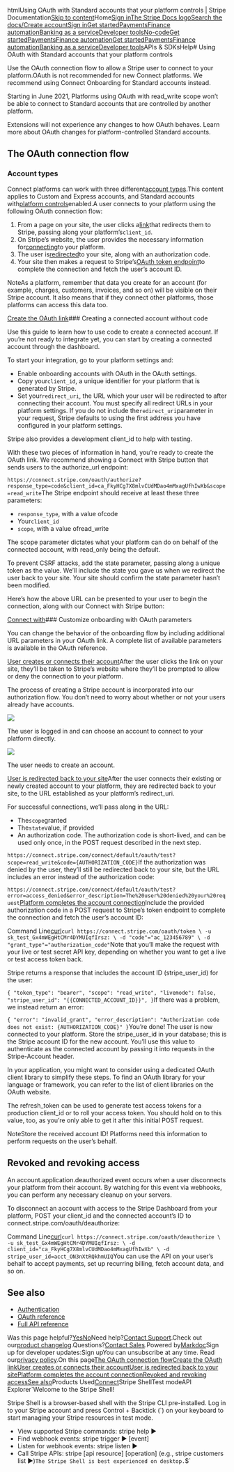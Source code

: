 htmlUsing OAuth with Standard accounts that your platform controls | Stripe Documentation[Skip to content](#main-content)Home[Sign in](https://dashboard.stripe.com/login?redirect=https%3A%2F%2Fdocs.stripe.com%2Fconnect%2Foauth-standard-accounts)[The Stripe Docs logo](/)[Search the docs/](#)[Create account](https://dashboard.stripe.com/register/connect)[Sign in](https://dashboard.stripe.com/login?redirect=https%3A%2F%2Fdocs.stripe.com%2Fconnect%2Foauth-standard-accounts)[Get started](/get-started)[Payments](/payments)[Finance automation](/finance-automation)[Banking as a service](/financial-services)[Developer tools](/development)[No-code](/no-code)[Get started](/get-started)[Payments](/payments)[Finance automation](/finance-automation)[](#)[Get started](/get-started)[Payments](/payments)[Finance automation](/finance-automation)[Banking as a service](/financial-services)[Developer tools](/development)[](#)APIs & SDKsHelp[](#)[](#)# Using OAuth with Standard accounts that your platform controls

Use the OAuth connection flow to allow a Stripe user to connect to your platform.OAuth is not recommended for new Connect platforms. We recommend using Connect Onboarding for Standard accounts instead.

Starting in June 2021, Platforms using OAuth with read_write scope won’t be able to connect to Standard accounts that are controlled by another platform.

Extensions will not experience any changes to how OAuth behaves. Learn more about OAuth changes for platform-controlled Standard accounts.

## The OAuth connection flow

### Account types

Connect platforms can work with three different[account types](https://stripe.com/docs/connect/accounts).This content applies to Custom and Express accounts, and Standard accounts with[platform controls](https://stripe.com/docs/connect/platform-controls-for-standard-accounts)enabled.A user connects to your platform using the following OAuth connection flow:

1. From a page on your site, the user clicks a[link](#integrating-oauth)that redirects them to Stripe, passing along your platform’s`client_id`.
2. On Stripe’s website, the user provides the necessary information for[connecting](#connect-users)to your platform.
3. The user is[redirected](#redirected)to your site, along with an authorization code.
4. Your site then makes a request to Stripe’s[OAuth token endpoint](#token-request)to complete the connection and fetch the user’s account ID.

NoteAs a platform, remember that data you create for an account (for example, charges, customers, invoices, and so on) will be visible on their Stripe account. It also means that if they connect other platforms, those platforms can access this data too.

[Create the OAuth link](#integrating-oauth)### Creating a connected account without code

Use this guide to learn how to use code to create a connected account. If you’re not ready to integrate yet, you can start by creating a connected account through the dashboard.

To start your integration, go to your platform settings and:

- Enable onboarding accounts with OAuth in the OAuth settings.
- Copy your`client_id`, a unique identifier for your platform that is generated by Stripe.
- Set your`redirect_uri`, the URL which your user will be redirected to after connecting their account. You must specify all redirect URLs in your platform settings. If you do not include the`redirect_uri`parameter in your request, Stripe defaults to using the first address you have configured in your platform settings.

Stripe also provides a development client_id to help with testing.

With these two pieces of information in hand, you’re ready to create the OAuth link. We recommend showing a Connect with Stripe button that sends users to the authorize_url endpoint:

`https://connect.stripe.com/oauth/authorize?response_type=code&client_id=ca_FkyHCg7X8mlvCUdMDao4mMxagUfhIwXb&scope=read_write`The Stripe endpoint should receive at least these three parameters:

- `response_type`, with a value ofcode
- Your`client_id`
- `scope`, with a value ofread_write

The scope parameter dictates what your platform can do on behalf of the connected account, with read_only being the default.

To prevent CSRF attacks, add the state parameter, passing along a unique token as the value. We’ll include the state you gave us when we redirect the user back to your site. Your site should confirm the state parameter hasn’t been modified.

Here’s how the above URL can be presented to your user to begin the connection, along with our Connect with Stripe button:

[Connect with](https://connect.stripe.com/oauth/authorize?response_type=code&client_id=ca_FkyHCg7X8mlvCUdMDao4mMxagUfhIwXb&scope=read_write)### Customize onboarding with OAuth parameters

You can change the behavior of the onboarding flow by including additional URL parameters in your OAuth link. A complete list of available parameters is available in the OAuth reference.

[User creates or connects their account](#connect-users)After the user clicks the link on your site, they’ll be taken to Stripe’s website where they’ll be prompted to allow or deny the connection to your platform.

The process of creating a Stripe account is incorporated into our authorization flow. You don’t need to worry about whether or not your users already have accounts.

![](https://b.stripecdn.com/docs-statics-srv/assets/oauth-select-account.536d5cf58d244be2ff9723b78c4817e8.png)

The user is logged in and can choose an account to connect to your platform directly.

![](https://b.stripecdn.com/docs-statics-srv/assets/oauth-register.fa953a975b7eb6112dddf8faaff24f67.png)

The user needs to create an account.

[User is redirected back to your site](#redirected)After the user connects their existing or newly created account to your platform, they are redirected back to your site, to the URL established as your platform’s redirect_uri.

For successful connections, we’ll pass along in the URL:

- The`scope`granted
- The`state`value, if provided
- An authorization code. The authorization code is short-lived, and can be used only once, in the POST request described in the next step.

`https://connect.stripe.com/connect/default/oauth/test?scope=read_write&code={AUTHORIZATION_CODE}`If the authorization was denied by the user, they’ll still be redirected back to your site, but the URL includes an error instead of the authorization code:

`https://connect.stripe.com/connect/default/oauth/test?error=access_denied&error_description=The%20user%20denied%20your%20request`[Platform completes the account connection](#token-request)Include the provided authorization code in a POST request to Stripe’s token endpoint to complete the connection and fetch the user’s account ID:

Command Line[curl](#)`curl https://connect.stripe.com/oauth/token \
  -u sk_test_Gx4mWEgHtCMr4DYMUIqfIrsz: \
  -d "code"="ac_123456789" \
  -d "grant_type"="authorization_code"`Note that you’ll make the request with your live or test secret API key, depending on whether you want to get a live or test access token back.

Stripe returns a response that includes the account ID (stripe_user_id) for the user:

`{
  "token_type": "bearer",
  "scope": "read_write",
  "livemode": false,
  "stripe_user_id": "{{CONNECTED_ACCOUNT_ID}}",
}`If there was a problem, we instead return an error:

`{
  "error": "invalid_grant",
  "error_description": "Authorization code does not exist: {AUTHORIZATION_CODE}"
}`You’re done! The user is now connected to your platform. Store the stripe_user_id in your database; this is the Stripe account ID for the new account. You’ll use this value to authenticate as the connected account by passing it into requests in the Stripe-Account header.

In your application, you might want to consider using a dedicated OAuth client library to simplify these steps. To find an OAuth library for your language or framework, you can refer to the list of client libraries on the OAuth website.

The refresh_token can be used to generate test access tokens for a production client_id or to roll your access token. You should hold on to this value, too, as you’re only able to get it after this initial POST request.

NoteStore the received account ID! Platforms need this information to perform requests on the user’s behalf.

## Revoked and revoking access

An account.application.deauthorized event occurs when a user disconnects your platform from their account. By watching for this event via webhooks, you can perform any necessary cleanup on your servers.

To disconnect an account with access to the Stripe Dashboard from your platform, POST your client_id and the connected account’s ID to connect.stripe.com/oauth/deauthorize:

Command Line[curl](#)`curl https://connect.stripe.com/oauth/deauthorize \
  -u sk_test_Gx4mWEgHtCMr4DYMUIqfIrsz: \
  -d client_id="ca_FkyHCg7X8mlvCUdMDao4mMxagUfhIwXb" \
  -d stripe_user_id=acct_ON3nXtRQkhmUIQ`You can use the API on your user’s behalf to accept payments, set up recurring billing, fetch account data, and so on.

## See also

- [Authentication](/connect/authentication)
- [OAuth reference](/connect/oauth-reference)
- [Full API reference](/api)

Was this page helpful?[Yes](#)[No](#)Need help?[Contact Support](https://support.stripe.com/).Check out our[product changelog](https://stripe.com/blog/changelog).Questions?[Contact Sales](https://stripe.com/contact/sales).Powered by[Markdoc](https://markdoc.dev)Sign up for developer updates:Sign upYou can unsubscribe at any time. Read our[privacy policy](https://stripe.com/privacy).On this page[The OAuth connection flow](#oauth-flow)[Create the OAuth link](#integrating-oauth)[User creates or connects their account](#connect-users)[User is redirected back to your site](#redirected)[Platform completes the account connection](#token-request)[Revoked and revoking access](#revoked-access)[See also](#see-also)Products Used[Connect](/connect)Stripe ShellTest modeAPI Explorer[](https://stripe.com/docs/stripe-cli#install)`Welcome to the Stripe Shell!

Stripe Shell is a browser-based shell with the Stripe CLI pre-installed. Log in to your
Stripe account and press Control + Backtick (`) on your keyboard to start managing your Stripe
resources in test mode.

- View supported Stripe commands: stripe help ▶️
- Find webhook events: stripe trigger ▶️ [event]
- Listen for webhook events: stripe listen ▶
- Call Stripe APIs: stripe [api resource] [operation] (e.g., stripe customers list ▶️)`The Stripe Shell is best experienced on desktop.`$`